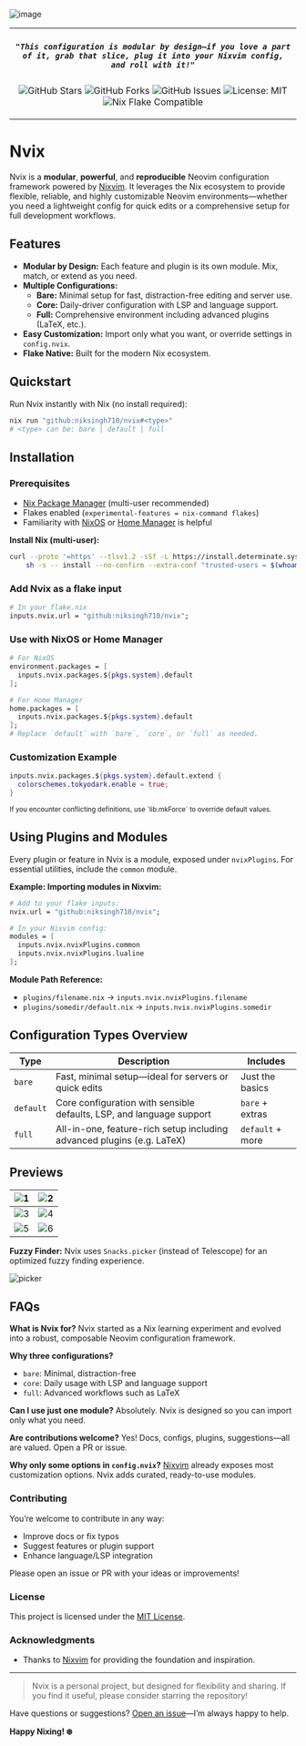 <p align="center" style="color:grey">

![image](https://github.com/niksingh710/nvix/assets/60490474/89503d51-ca86-4933-872f-3f60c32202a9)

<div align="center">
<table>
<tbody>
<td align="center">
<img width="2000" height="0"><br>

##### `"This configuration is modular by design—if you love a part of it, grab that slice, plug it into your Nixvim config, and roll with it!"`

![GitHub Stars](https://img.shields.io/github/stars/niksingh710/nvix?style=social) ![GitHub Forks](https://img.shields.io/github/forks/niksingh710/nvix?style=social) ![GitHub Issues](https://img.shields.io/github/issues/niksingh710/nvix) ![License: MIT](https://img.shields.io/badge/license-MIT-green) ![Nix Flake Compatible](https://img.shields.io/badge/Nix-Flake_Compatible-blue)

<img width="2000" height="0">
</td>
</tbody>
</table>
</div>
</p>

# Nvix

Nvix is a **modular**, **powerful**, and **reproducible** Neovim configuration framework powered by [Nixvim](https://github.com/nix-community/nixvim). It leverages the Nix ecosystem to provide flexible, reliable, and highly customizable Neovim environments—whether you need a lightweight config for quick edits or a comprehensive setup for full development workflows.

## Features

- **Modular by Design:** Each feature and plugin is its own module. Mix, match, or extend as you need.
- **Multiple Configurations:**
  - **Bare:** Minimal setup for fast, distraction-free editing and server use.
  - **Core:** Daily-driver configuration with LSP and language support.
  - **Full:** Comprehensive environment including advanced plugins (LaTeX, etc.).
- **Easy Customization:** Import only what you want, or override settings in `config.nvix`.
- **Flake Native:** Built for the modern Nix ecosystem.

## Quickstart

Run Nvix instantly with Nix (no install required):

```sh
nix run "github:niksingh710/nvix#<type>"
# <type> can be: bare | default | full
```

## Installation

### Prerequisites

- [Nix Package Manager](https://nixos.org/download.html) (multi-user recommended)
- Flakes enabled (`experimental-features = nix-command flakes`)
- Familiarity with [NixOS](https://nixos.org/) or [Home Manager](https://nix-community.github.io/home-manager/) is helpful

**Install Nix (multi-user):**
```bash
curl --proto '=https' --tlsv1.2 -sSf -L https://install.determinate.systems/nix | \
    sh -s -- install --no-confirm --extra-conf "trusted-users = $(whoami)"
```

### Add Nvix as a flake input

```nix
# In your flake.nix
inputs.nvix.url = "github:niksingh710/nvix";
```

### Use with NixOS or Home Manager

```nix
# For NixOS
environment.packages = [
  inputs.nvix.packages.${pkgs.system}.default
];

# For Home Manager
home.packages = [
  inputs.nvix.packages.${pkgs.system}.default
];
# Replace `default` with `bare`, `core`, or `full` as needed.
```

### Customization Example

```nix
inputs.nvix.packages.${pkgs.system}.default.extend {
  colorschemes.tokyodark.enable = true;
}
```
<sub>
If you encounter conflicting definitions, use `lib.mkForce` to override default values.
</sub>

## Using Plugins and Modules

Every plugin or feature in Nvix is a module, exposed under `nvixPlugins`.
For essential utilities, include the `common` module.

**Example: Importing modules in Nixvim:**
```nix
# Add to your flake inputs:
nvix.url = "github:niksingh710/nvix";

# In your Nixvim config:
modules = [
  inputs.nvix.nvixPlugins.common
  inputs.nvix.nvixPlugins.lualine
];
```

**Module Path Reference:**
- `plugins/filename.nix` → `inputs.nvix.nvixPlugins.filename`
- `plugins/somedir/default.nix` → `inputs.nvix.nvixPlugins.somedir`

## Configuration Types Overview

| Type     | Description                                                              | Includes         |
|----------|--------------------------------------------------------------------------|------------------|
| `bare`   | Fast, minimal setup—ideal for servers or quick edits                     | Just the basics  |
| `default`| Core configuration with sensible defaults, LSP, and language support     | `bare` + extras  |
| `full`   | All-in-one, feature-rich setup including advanced plugins (e.g. LaTeX)   | `default` + more |

## Previews

| ![1](https://github.com/user-attachments/assets/166946eb-716b-44b4-81c6-845ca6dfb411) | ![2](https://github.com/user-attachments/assets/bb1d6130-89f4-4fe5-92b1-1b7636cdacad) |
|---|---|
| ![3](https://github.com/user-attachments/assets/9ff23b31-eb85-40f2-b75b-5a09bac396e2) | ![4](https://github.com/user-attachments/assets/5766fb4f-3553-4008-ba0b-1fc5fa8a6dbe) |
| ![5](https://github.com/user-attachments/assets/3211a1e2-92f3-4dff-9b5c-8d4476f12a04) | ![6](https://github.com/user-attachments/assets/099cd474-b102-4b72-8ad9-f8f92f43dabd) |

**Fuzzy Finder:**
Nvix uses `Snacks.picker` (instead of Telescope) for an optimized fuzzy finding experience.

![picker](https://github.com/niksingh710/nvix/assets/60490474/52f91e06-5161-4217-8f84-5a6d390295a5)

## FAQs

**What is Nvix for?**
Nvix started as a Nix learning experiment and evolved into a robust, composable Neovim configuration framework.

**Why three configurations?**
- `bare`: Minimal, distraction-free
- `core`: Daily usage with LSP and language support
- `full`: Advanced workflows such as LaTeX

**Can I use just one module?**
Absolutely. Nvix is designed so you can import only what you need.

**Are contributions welcome?**
Yes! Docs, configs, plugins, suggestions—all are valued. Open a PR or issue.

**Why only some options in `config.nvix`?**
[Nixvim](https://github.com/nix-community/nixvim) already exposes most customization options. Nvix adds curated, ready-to-use modules.

### Contributing

You’re welcome to contribute in any way:
- Improve docs or fix typos
- Suggest features or plugin support
- Enhance language/LSP integration

Please open an issue or PR with your ideas or improvements!

### License

This project is licensed under the [MIT License](./LICENSE).

### Acknowledgments

- Thanks to [Nixvim](https://github.com/nix-community/nixvim) for providing the foundation and inspiration.

---

> Nvix is a personal project, but designed for flexibility and sharing.
> If you find it useful, please consider starring the repository!

Have questions or suggestions? [Open an issue](https://github.com/niksingh710/nvix/issues)—I’m always happy to help.

**Happy Nixing! ❄️**
